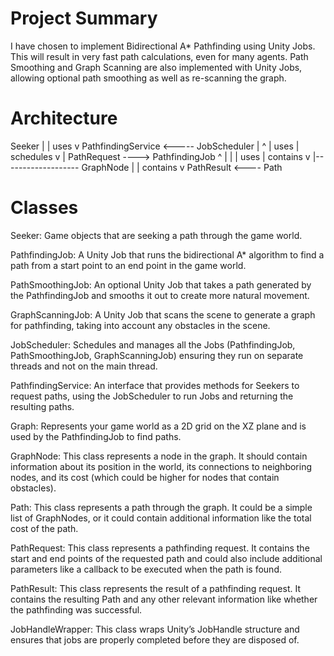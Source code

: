 # Project Summary
I have chosen to implement Bidirectional A* Pathfinding using Unity Jobs. This will result in very fast path calculations, even for many agents. Path Smoothing and Graph Scanning are also implemented with Unity Jobs, allowing optional path smoothing as well as re-scanning the graph.


# Architecture
Seeker
  |
  | uses
  v
PathfindingService <----- JobScheduler
  |                        ^
  | uses                   | schedules
  v                        |
PathRequest ----> PathfindingJob
  ^                        |
  |                        | uses
  | contains               v
  |------------------- GraphNode
  |
  | contains
  v
PathResult <---- Path


# Classes
Seeker: Game objects that are seeking a path through the game world.

PathfindingJob: A Unity Job that runs the bidirectional A* algorithm to find a path from a start point to an end point in the game world.

PathSmoothingJob: An optional Unity Job that takes a path generated by the PathfindingJob and smooths it out to create more natural movement.

GraphScanningJob: A Unity Job that scans the scene to generate a graph for pathfinding, taking into account any obstacles in the scene.

JobScheduler: Schedules and manages all the Jobs (PathfindingJob, PathSmoothingJob, GraphScanningJob) ensuring they run on separate threads and not on the main thread.

PathfindingService: An interface that provides methods for Seekers to request paths, using the JobScheduler to run Jobs and returning the resulting paths.

Graph: Represents your game world as a 2D grid on the XZ plane and is used by the PathfindingJob to find paths.

GraphNode: This class represents a node in the graph. It should contain information about its position in the world, its connections to neighboring nodes, and its cost (which could be higher for nodes that contain obstacles).

Path: This class represents a path through the graph. It could be a simple list of GraphNodes, or it could contain additional information like the total cost of the path.

PathRequest: This class represents a pathfinding request. It contains the start and end points of the requested path and could also include additional parameters like a callback to be executed when the path is found.

PathResult: This class represents the result of a pathfinding request. It contains the resulting Path and any other relevant information like whether the pathfinding was successful.

JobHandleWrapper: This class wraps Unity’s JobHandle structure and ensures that jobs are properly completed before they are disposed of.


